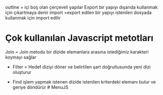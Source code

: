 outline = içi boş olan çerçeveli yapılar
Export bir yapıyı dışarıda kullanmak için çıkartmaya denir
import =export edilen bir yapıyı istenilen dosyada kullanmak için import edilir


# Çok kullanılan Javascript metotları

 
Join = Join metodu bir dizide  elemanlara arasına istediğimiz karakteri koymayı sağlar


- Filter = Hedef diziyi döner ve belirtilen şart doğrultusunda yeni dizi oluşturur

- Find işlem yapmak istenen dizide istenilen kriterdeki elemanı bulur ve geriye döndürür # MenuJS
